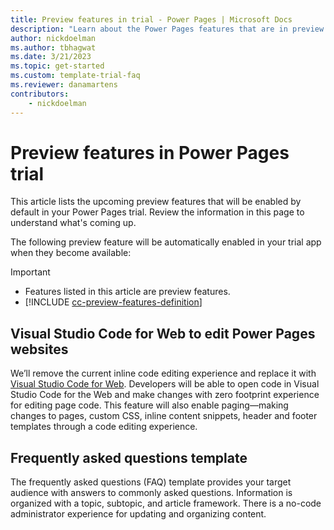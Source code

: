 ```yaml
---  
title: Preview features in trial - Power Pages | Microsoft Docs
description: "Learn about the Power Pages features that are in preview."
author: nickdoelman
ms.author: tbhagwat
ms.date: 3/21/2023
ms.topic: get-started
ms.custom: template-trial-faq
ms.reviewer: danamartens
contributors:
    - nickdoelman
---
```


# Preview features in Power Pages trial

This article lists the upcoming preview features that will be enabled by default in your Power Pages trial. Review the information in this page to understand what's coming up.

The following preview feature will be automatically enabled in your trial app when they become available:

> [!IMPORTANT]
> - Features listed in this article are preview features.
> - [!INCLUDE [cc-preview-features-definition](../includes/cc-preview-features-definition.md)]

## Visual Studio Code for Web to edit Power Pages websites

We’ll remove the current inline code editing experience and replace it with [Visual Studio Code for Web](https://code.visualstudio.com/docs/editor/vscode-web). Developers will be able to open code in Visual Studio Code for the Web and make changes with zero footprint experience for editing page code. This feature will also enable paging&mdash;making changes to pages, custom CSS, inline content snippets, header and footer templates through a code editing experience.

## Frequently asked questions template

The frequently asked questions (FAQ) template provides your target audience with answers to commonly asked questions. Information is organized with a topic, subtopic, and article framework. There is a no-code administrator experience for updating and organizing content.

